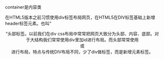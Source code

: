 container是内容类

在HTML5版本之前习惯使用div标签布局网页，在HTML5在DIV标签基础上新增header标签元素。也叫“<header>”头部标签。以前我们在div css布局中常常把网页大致分为头部、内容、底部。对于大结构我们常常使用div里加id进行布局。而头部常常使用<div id=”header”></div>或<div class=”header”></div>进行布局，特点与传统DIV布局不同，少了div做标签，而是新增元素标签。

<div class="rs-background-video-layer fulllscreenvideo tp-videolayer" data-forcerewind="on" data-volume="mute" data-videowidth="100%" data-videoheight="100%" data-videomp4="http://xiaoyou.cafa.edu.cn/als/img/index/spot_6.mp4" data-videopreload="preload"
                                         data-videoloop="none" data-forceCover="1" data-aspectratio="16:9" data-autoplay="true" data-autoplayonlyfirsttime="false" data-nextslideatend="true"></div>